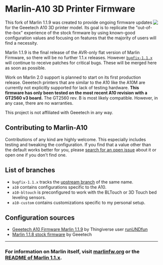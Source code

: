 # Marlin-A10 3D Printer Firmware
<img align="right" src="buildroot/share/pixmaps/logo/marlin-250.png" />

This fork of Marlin 1.1.9 was created to provide ongoing firmware updates for the Geeetech A10 3D printer model. Its goal is to replicate the "out-of-the-box" experience of the stock firmware by using known-good configuration values and focusing on features that the majority of users will find a necessity.

Marlin 1.1.9 is the final release of the AVR-only flat version of Marlin Firmware, so there will be no further 1.1.x releases. However [`bugfix-1.1.x`](https://github.com/MarlinFirmware/Marlin/tree/bugfix-1.1.x) will continue to receive patches for critical bugs. These will be merged here as soon as possible.

Work on Marlin 2.0 support is planned to start on its first production release. Geeetech printers that are similar to the A10 like the A10M are currently not explicitly supported for lack of testing hardware. **This firmware has only been tested on the most recent A10 revision with a GT2560 v3 board.** The GT2560 rev. B is most likely compatible. However, in any case, there are no warranties.

This project is not affiliated with Geeetech in any way.

## Contributing to Marlin-A10

Contributions of any kind are highly welcome. This especially includes testing and tweaking the configuration. If you find that a value other than the default works better for you, please [search for an open issue](https://github.com/jakobend/Marlin-A10/issues) about it or open one if you don't find one.

## List of branches

- `bugfix-1.1.x` tracks the [upstream branch](https://github.com/MarlinFirmware/Marlin/tree/bugfix-1.1.x) of the same name.
- `a10` contains configurations specific to the A10.
- `a10-bltouch` is preconfigured to work with the BLTouch or 3D Touch bed leveling sensors.
- `a10-custom` contains customizations specific to my personal setup.

## Configuration sources

- [Geeetech A10 Firmware Marlin 1.1.9](https://www.thingiverse.com/thing:3063754) by Thingiverse user [runUNDfun](https://www.thingiverse.com/runUNDfun)
- [Marlin 1.1.8 stock firmware](https://github.com/Geeetech3D/Prusa_I3_3Dprinter/tree/master/A10_marlin1.1.8) by Geeetech

---

### For information on Marlin itself, visit [marlinfw.org](http://marlinfw.org) or the [README of Marlin 1.1.x](https://raw.githubusercontent.com/MarlinFirmware/Marlin/1.1.x/README.md).
